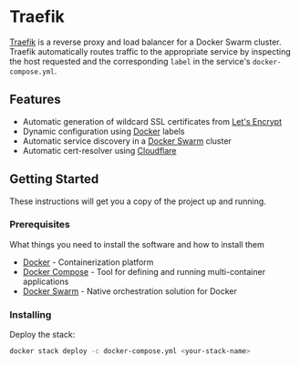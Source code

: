 # Traefik

[Traefik](https://traefik.io/) is a reverse proxy and load balancer for a Docker Swarm cluster. Traefik automatically routes traffic to the appropriate service by inspecting the host requested and the corresponding `label` in the service's `docker-compose.yml`.

## Features

- Automatic generation of wildcard SSL certificates from [Let's Encrypt](https://letsencrypt.org/)
- Dynamic configuration using [Docker](https://www.docker.com/) labels
- Automatic service discovery in a [Docker Swarm](https://docs.docker.com/engine/swarm/) cluster
- Automatic cert-resolver using [Cloudflare](https://www.cloudflare.com/)

## Getting Started

These instructions will get you a copy of the project up and running.

### Prerequisites

What things you need to install the software and how to install them

- [Docker](https://www.docker.com/) - Containerization platform
- [Docker Compose](https://docs.docker.com/compose/) - Tool for defining and running multi-container applications
- [Docker Swarm](https://docs.docker.com/engine/swarm/) - Native orchestration solution for Docker

### Installing

Deploy the stack:

```bash
docker stack deploy -c docker-compose.yml <your-stack-name>
```

